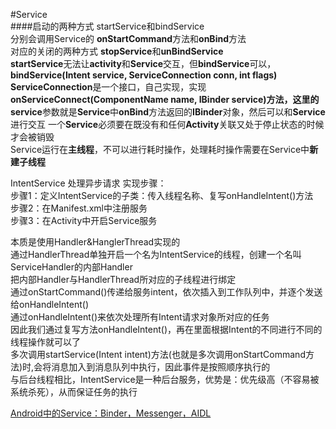 #Service  
####启动的两种方式 startService和bindService   
分别会调用Service的 **onStartCommand**方法和**onBind**方法   
对应的关闭的两种方式 **stopService**和**unBindService**      
**startService**无法让**activity**和**Service**交互，但**bindService**可以，
**bindService(Intent service, ServiceConnection conn, int flags)**
**ServiceConnection**是一个接口，自己实现，实现**onServiceConnect(ComponentName name, IBinder service)**方法，这里的**service**参数就是**Service**中**onBind**方法返回的**IBinder**对象，然后可以和**Service**进行交互
一个**Service**必须要在既没有和任何**Activity**关联又处于停止状态的时候才会被销毁    
Service运行在**主线程**，不可以进行耗时操作，处理耗时操作需要在Service中**新建子线程**

IntentService 处理异步请求
实现步骤：  
步骤1：定义IntentService的子类：传入线程名称、复写onHandleIntent()方法    
步骤2：在Manifest.xml中注册服务   
步骤3：在Activity中开启Service服务   

本质是使用Handler&HanglerThread实现的  
通过HandlerThread单独开启一个名为IntentService的线程，创建一个名叫ServiceHandler的内部Handler   
把内部Handler与HandlerThread所对应的子线程进行绑定  
通过onStartCommand()传递给服务intent，依次插入到工作队列中，并逐个发送给onHandleIntent()  
通过onHandleIntent()来依次处理所有Intent请求对象所对应的任务     
因此我们通过复写方法onHandleIntent()，再在里面根据Intent的不同进行不同的线程操作就可以了    
多次调用startService(Intent intent)方法(也就是多次调用onStartCommand方法)时,会将消息加入到消息队列中执行，因此事件是按照顺序执行的    
与后台线程相比，IntentService是一种后台服务，优势是：优先级高（不容易被系统杀死），从而保证任务的执行


[ Android中的Service：Binder，Messenger，AIDL](http://blog.csdn.net/luoyanglizi/article/details/51594016)